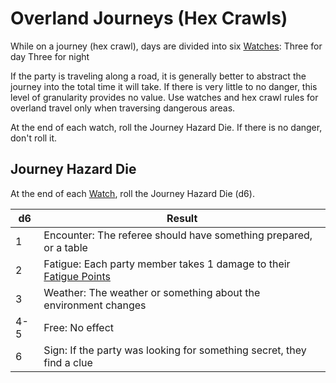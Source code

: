 # Overland Journeys (Hex Crawls)

While on a journey (hex crawl), days are divided into six [Watches](Watches.md): 
	Three for day
	Three for night 

If the party is traveling along a road, it is generally better to abstract the journey into the total time it will take. If there is very little to no danger, this level of granularity provides no value. Use watches and hex crawl rules for overland travel only when traversing dangerous areas.

At the end of each watch, roll the Journey Hazard Die. If there is no danger, don't roll it.

## Journey Hazard Die

At the end of each [Watch](Watches.md), roll the Journey Hazard Die (d6).

| d6  | Result                                                                                                                                           |
| --- | ------------------------------------------------------------------------------------------------------------------------------------------------ |
| 1   | Encounter: The referee should have something prepared, or a table                                                                                |
| 2   | Fatigue: Each party member takes 1 damage to their [Fatigue Points](../Player%20Character%20Components/Derived%20Statistics/Fatigue%20Points.md) |
| 3   | Weather: The weather or something about the environment changes                                                                                  |
| 4-5 | Free: No effect                                                                                                                                  |
| 6   | Sign: If the party was looking for something secret, they find a clue                                                                            |
